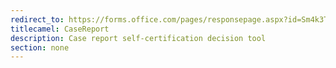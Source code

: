 ```yaml
---
redirect_to: https://forms.office.com/pages/responsepage.aspx?id=Sm4k3TRUFU6K45Gtl5eyCewReDdz2Y5Gp-dpo7MazrZUN1lUSlQ4SEsyMVozNUxEQUxHUlI4QllSUy4u
titlecamel: CaseReport
description: Case report self-certification decision tool
section: none
---
```


